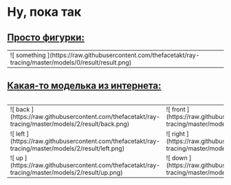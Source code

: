 # Ну, пока так

<h2> <a href = "models/0/" > Просто фигурки: </a> </h2>


<table>
<tr>
<td>
![ something ](https://raw.githubusercontent.com/thefacetakt/ray-tracing/master/models/0/result/result.png)
</td>
<tr>
<table>

<h2> <a href = "http://www.thingiverse.com/thing:319413" > Какая-то моделька из интернета: </a> </h2>

<table>
<tr>
<td>
![ back ](https://raw.githubusercontent.com/thefacetakt/ray-tracing/master/models/2/result/back.png)
</td>
<td>
![ front ](https://raw.githubusercontent.com/thefacetakt/ray-tracing/master/models/2/result/front.png)
</td>
</tr>
<tr>
<td>
![ left ](https://raw.githubusercontent.com/thefacetakt/ray-tracing/master/models/2/result/left.png)
</td>
<td>
![ right ](https://raw.githubusercontent.com/thefacetakt/ray-tracing/master/models/2/result/right.png)
</td>
</tr>
<tr>
<td>
![ up ](https://raw.githubusercontent.com/thefacetakt/ray-tracing/master/models/2/result/up.png)
</td>
<td>
![ down ](https://raw.githubusercontent.com/thefacetakt/ray-tracing/master/models/2/result/down.png)
</td>
</tr>
</table>
